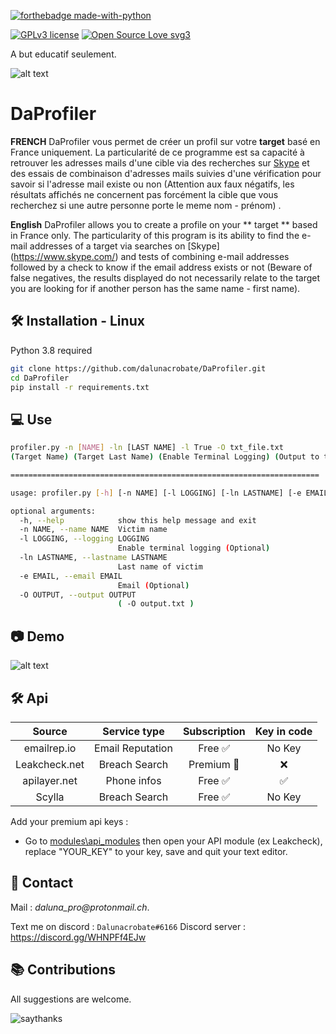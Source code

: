 [![forthebadge made-with-python](http://ForTheBadge.com/images/badges/made-with-python.svg)](https://www.python.org/)

[![GPLv3 license](https://img.shields.io/badge/License-GPLv3-blue.svg)](http://perso.crans.org/besson/LICENSE.html) [![Open Source Love svg3](https://badges.frapsoft.com/os/v3/open-source.svg?v=103)](https://github.com/dalunacrobate/daprofiler)



A but educatif seulement.

![alt text](https://i.ibb.co/5xhj7pZ/8b9770d14be1d8c3f86d157d32d4044e.png)
# DaProfiler

**FRENCH** DaProfiler vous permet de créer un profil sur votre **target** basé en France uniquement.
La particularité de ce programme est sa capacité à retrouver les adresses mails d'une cible via des recherches sur [Skype](https://www.skype.com/) et des essais de combinaison d'adresses mails suivies d'une vérification pour savoir si l'adresse mail existe ou non (Attention aux faux négatifs, les résultats affichés ne concernent pas forcément la cible que vous recherchez si une autre personne porte le meme nom - prénom) .

**English** DaProfiler allows you to create a profile on your ** target ** based in France only.
The particularity of this program is its ability to find the e-mail addresses of a target via searches on [Skype] (https://www.skype.com/) and tests of combining e-mail addresses followed by a check to know if the email address exists or not (Beware of false negatives, the results displayed do not necessarily relate to the target you are looking for if another person has the same name - first name).

## 🛠 Installation - Linux

Python 3.8 required
```bash
git clone https://github.com/dalunacrobate/DaProfiler.git
cd DaProfiler
pip install -r requirements.txt
```
## 💻 Use
```bash
profiler.py -n [NAME] -ln [LAST NAME] -l True -O txt_file.txt
(Target Name) (Target Last Name) (Enable Terminal Logging) (Output to txt_file.txt)

=====================================================================

usage: profiler.py [-h] [-n NAME] [-l LOGGING] [-ln LASTNAME] [-e EMAIL] [-O OUTPUT]

optional arguments:
  -h, --help            show this help message and exit
  -n NAME, --name NAME  Victim name
  -l LOGGING, --logging LOGGING
                        Enable terminal logging (Optional)
  -ln LASTNAME, --lastname LASTNAME
                        Last name of victim
  -e EMAIL, --email EMAIL
                        Email (Optional)
  -O OUTPUT, --output OUTPUT
                        ( -O output.txt )
```

## 📷 Demo
![alt text](https://i.ibb.co/0cYy3kt/t-l-chargement-14.png)

## 🛠 Api
| Source | Service type | Subscription | Key in code |
| :---: | :---: | :---: | :---: |
| emailrep.io | Email Reputation | Free ✅ | No Key |
| Leakcheck.net | Breach Search | Premium 🔑 | ❌ | 
| apilayer.net | Phone infos | Free ✅ | ✅ |
| Scylla | Breach Search | Free ✅ | No Key |

Add your premium api keys :
+ Go to [modules\api_modules](https://github.com/dalunacrobate/DaProfiler/tree/main/modules/api_modules) then open your API module (ex Leakcheck), replace "YOUR_KEY" to your key, save and quit your text editor.

##  📝 Contact
Mail : _daluna_pro@protonmail.ch_.

Text me on discord : `Dalunacrobate#6166`
Discord server : https://discord.gg/WHNPFf4EJw

## 📚 Contributions
All suggestions are welcome.

![saythanks](https://img.shields.io/badge/say-thanks-ff69b4.svg)

